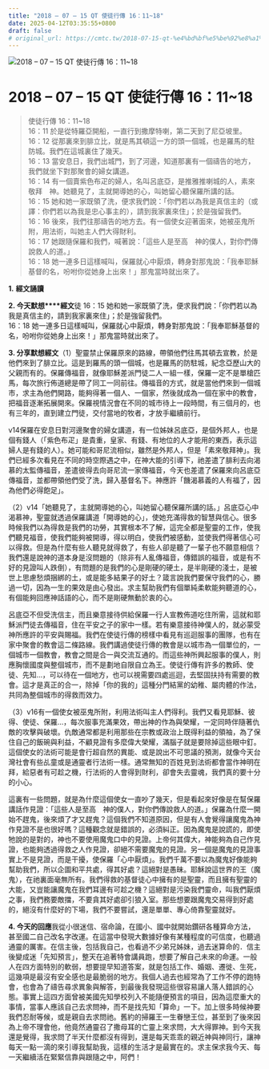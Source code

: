 ```yaml
---
title: "2018 – 07 – 15 QT 使徒行傳 16：11~18"
date: 2025-04-12T03:35:55+0800
draft: false
# original_url: https://cmtc.tw/2018-07-15-qt-%e4%bd%bf%e5%be%92%e8%a1%8c%e5%82%b3-16%ef%bc%9a1118
---
```


![2018 – 07 – 15 QT 使徒行傳 16：11\~18](/images/qt.jpg   "2018 – 07 – 15 QT 使徒行傳 16：11\~18")

# 2018 – 07 – 15 QT 使徒行傳 16：11\~18

> 使徒行傳 16：11\~18  
> 16：11 於是從特羅亞開船，一直行到撒摩特喇，第二天到了尼亞坡里。  
> 16：12 從那裏來到腓立比，就是馬其頓這一方的頭一個城，也是羅馬的駐防城。我們在這城裏住了幾天。  
> 16：13 當安息日，我們出城門，到了河邊，知道那裏有一個禱告的地方，我們就坐下對那聚會的婦女講道。  
> 16：14 有一個賣紫色布疋的婦人，名叫呂底亞，是推雅推喇城的人，素來敬拜　神。她聽見了，主就開導她的心，叫她留心聽保羅所講的話。  
> 16：15 她和她一家既領了洗，便求我們說：「你們若以為我是真信主的（或譯：你們若以為我是忠心事主的），請到我家裏來住」；於是強留我們。  
> 16：16 後來，我們往那禱告的地方去。有一個使女迎著面來，她被巫鬼所附，用法術，叫她主人們大得財利。  
> 16：17 她跟隨保羅和我們，喊著說：「這些人是至高　神的僕人，對你們傳說救人的道。」  
> 16：18 她一連多日這樣喊叫，保羅就心中厭煩，轉身對那鬼說：「我奉耶穌基督的名，吩咐你從她身上出來！」那鬼當時就出來了。

**1.** **經文誦讀**

**2. 今天默想****經文**徒 16：15 她和她一家既領了洗，便求我們說：「你們若以為我是真信主的，請到我家裏來住」；於是強留我們。  
16：18 她一連多日這樣喊叫，保羅就心中厭煩，轉身對那鬼說：「我奉耶穌基督的名，吩咐你從她身上出來！」那鬼當時就出來了。

**3. 分享默想經文**（1）聖靈禁止保羅原來的路線，帶領他們往馬其頓去宣教，於是他們來到了腓立比。這是到羅馬的頭一個城，也是羅馬的防駐城，紀念亞歷山大的父親而有的。保羅傳福音，就像耶穌差派門徒二人一組一樣，保羅一定不是單槍匹馬，每次旅行佈道總是帶了同工一同前往。傳福音的方式，就是當他們來到一個城市，求主為他們開路，能夠得著一個人、一個家，然後就成為一個在家中的教會，把福音逐漸拓展開來。保羅視情況會在不同的城市待上一段時間，有三個月的，也有三年的，直到建立門徒，交付當地的牧者，才放手繼續前行。

v14保羅在安息日對河邊聚會的婦女講道，有一位姊妹呂底亞，是個外邦人，也是個有錢人（「紫色布疋」是貴重，皇家、有錢、有地位的人才能用的東西，表示這婦人是有錢的人）。她可能和哥尼流相似，雖然是外邦人，但是「素來敬拜神」。我們已經多次看見在不同的時空際遇之中，在神大能的引導下，祂差遣了腓利去向渴慕的太監傳福音，差遣彼得去向哥尼流一家傳福音，今天也差遣了保羅來向呂底亞傳福音，並都帶領他們受了洗，歸入基督名下。神應許「饑渴慕義的人有福了，因為他們必得飽足」。

（2）v14「她聽見了，主就開導她的心，叫她留心聽保羅所講的話。」呂底亞心中渴慕神，聖靈就透過保羅講道「開導她的心」，使她充滿得救的智慧與信心。很多時候我們以為得救是我們的功勞，其實根本不了解，這完全都是聖靈的工作，使我們聽見福音，使我們能夠被開導，得以明白，使我們被感動，並使我們得著信心可以得救。但是為什麼有些人聽見就得救了，有些人卻是聽了一輩子也不願意相信？我們還是說神的道本身是沒問題的（除非有人亂傳福音，傳錯誤的福音，或是有不好的見證叫人跌倒），有問題的是我們的心是剛硬的硬土，是半剛硬的淺士，是被世上思慮愁煩捆綁的土，或是能多結果子的好土？箴言說我們要保守我們的心，勝過一切，因為一生的果效是由心發出。求主幫助我們有個單純柔軟能夠聽道的心，有個能夠回應神話語的心，而不是剛硬無動於衷的心。

呂底亞不但受洗信主，而且樂意接待供給保羅一行人宣教佈道吃住所需，這就和耶穌派門徒去傳福音，住在平安之子的家中一樣。若有樂意接待神僕人的，就必蒙受神所應許的平安與賜福。我們在使徒行傳的榜樣中看見有巡迴服事的團隊，也有在家中聚會的教會這二條路線。我們講過使徒行傳的教會是以城市為一個單位的，一個城市一個教會，教會之間是合一與交流互通的。而這些神所興起服事的僕人，則應胸懷國度與整個城市，而不是劃地自限自立為王。使徒行傳有許多的教師、使徒、先知…，可以待在一個地方，也可以視需要四處巡迴，去堅固扶持有需要的教會。這才是真正的合一，除掉「你的我的」這種分門結黨的幼稚、屬肉體的作法，共同為整個城市的得救而效力。

（3）v16有一個使女被巫鬼所附，利用法術叫主人們得利。我們又看見耶穌、彼得、使徒、保羅…，每次服事充滿果效，帶出神的作為與榮耀，一定同時伴隨著仇敵的攻擊與破壞。仇敵通常都是利用那些在宗教或政治上既得利益的領袖，為了保住自己的飯碗與利益，不顧見證有多麼偉大榮耀，滿腦子就是要除掉這些眼中釘。這個使女的法術可能是會行超自然的異能、或是說出不可思議的預測，就像今天台灣社會有些乩童或是通靈者行法術一樣。通常無知的百姓見到法術都會當作神明在拜，給惡者有可趁之機，行法術的人會得到財利，卻會失去靈魂，我們真的要十分的小心。

這裏有一些問題，就是為什麼這個使女一直吵了幾天，但是看起來好像是在幫保羅講話作見證：「這些人是至高　神的僕人，對你們傳說救人的道。」保羅為什麼一開始不趕鬼，後來煩了才又趕鬼？這個我們不知道原因，但是有人會覺得讓魔鬼為神作見證不是也很好嗎？這種觀念就是錯誤的，必須糾正。因為魔鬼是說謊的，即使牠說的是對的，神也不要使用魔鬼口中的見證。上帝何其偉大，神能夠為自己作見證，也能夠透過得救之人作見證，卻絕不需要魔鬼的見證。另一個是魔鬼的見證事實上不是見證，而是干擾，使保羅「心中厭煩」。我們千萬不要以為魔鬼好像能夠幫助我們，所以企圖和平共處，得其好處？這絕對是愚昧。耶穌說這世界的王（魔鬼），在祂裏面毫無所有。我們得救的基督徒心中擁有的是聖靈，而且擁有聖靈的大能，又豈能讓魔鬼在我們耳邊有可趁之機？這絕對是污染我們靈命，叫我們厭煩之事，我們務要敵擋，不要貪其好處卻引狼入室。那些想要跟魔鬼交易得到好處的，絕沒有什麼好的下場，我們不要嘗試，還是單單、專心倚靠聖靈就好。

**4. 今天的回應**我從小很迷信、宿命論，在國小、國中就開始鑽研各種算命方法，甚至國二自己改名字改運。在這當中發現大數據好像有某種程度的可信度，也聽過通靈的厲害。在信主後，包括我自己，也看過不少弟兄姊妹，過去迷算命的．信主後變成迷「先知預言」，整天在追著特會講員跑，想要了解自己未來的命運。一般人在四方面特別的軟弱，想要提早知道答案，就是包括工作、婚姻、遷徙、生死，這幾項是最沒有安全感也是最脆弱的地方。我個人過去也經常為了工作不停的跑特會，也會為了禱告尋求異象與解答，到最後我發現這些很容易讓人落人錯誤的心態。事實上這四方面曾被美國先知學校列入不能隨便預言的項目，因為這麼重大的事情，當事人應該自己去求問神，而不是找先知「算命」一下。加上很多時候神要我們忍耐等候，或是親自去求問祂。舊約的掃羅王一生眷戀王位，甚至到了後來因為上帝不理會他，他竟然通靈召了撒母耳的亡靈上來求問，大大得罪神。到今天我還是覺得，我求問了半天什麼都沒有得到，還是每天乖乖的親近神與神同行，讓神每天一點一滴的來引導我幫助我，這樣的生活才是最實在的。求主保求我今天、每一天繼續活在緊緊信靠與跟隨之中，阿們！